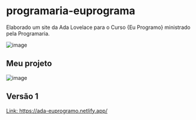 # programaria-euprograma
Elaborado um site da Ada Lovelace para o Curso {Eu Programo} ministrado pela Programaria.


![image](https://user-images.githubusercontent.com/60848932/95010764-59ba1280-0602-11eb-8508-fb31698e77ca.png)


## Meu projeto
![image](https://user-images.githubusercontent.com/60848932/95010818-cc2af280-0602-11eb-8da2-dbc628f43c89.png)

## Versão 1
<a href="https://ada-euprogramo.netlify.app/" target="_blank">  Link: https://ada-euprogramo.netlify.app/  </a>
